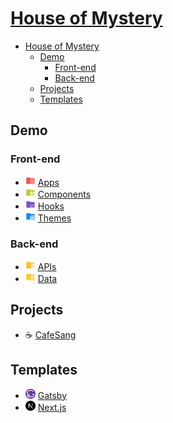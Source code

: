 # [House of Mystery](https://houseofmystery.github.io)

- [House of Mystery](#house-of-mystery)
  - [Demo](#demo)
    - [Front-end](#front-end)
    - [Back-end](#back-end)
  - [Projects](#projects)
  - [Templates](#templates)

## Demo

### Front-end

- <img src="./svg/apps.svg" alt="apps" width="16"/> [Apps](https://houseofmystery.github.io/apps)
- <img src="./svg/components.svg" alt="components" width="16"/> [Components](https://houseofmystery.github.io/components)
- <img src="./svg/hooks.svg" alt="hooks" width="16"/> [Hooks](https://houseofmystery.github.io/hooks)
- <img src="./svg/themes.svg" alt="themes" width="16"/> [Themes](https://houseofmystery.github.io/themes)

### Back-end

- <img src="./svg/apis.svg" alt="apis" width="16"/> [APIs](https://houseofmystery.github.io/apis)
- <img src="./svg/data.svg" alt="data" width="16"/> [Data](https://houseofmystery.github.io/data)

## Projects

- ☕ [CafeSang](https://houseofmystery.github.io/cafesang)

## Templates

- <img src="./svg/gatsby.js.svg" alt="gatsby.js" width="16"/> [Gatsby](https://houseofmystery.github.io/gatsby-template)
- <img src="./svg/next.js.svg" alt="next.js" width="16"/> [Next.js](https://houseofmystery.github.io/nextjs-template)
